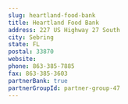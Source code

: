 ```yaml
---
slug: heartland-food-bank
title: Heartland Food Bank
address: 227 US Highway 27 South
city: Sebring
state: FL
postal: 33870
website: 
phone: 863-385-7885
fax: 863-385-3603
partnerBank: true
partnerGroupId: partner-group-47
---
```

